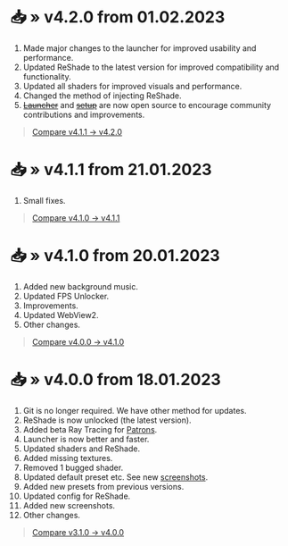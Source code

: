 <!-- [[> SEO
###### Number: 2

###### Title: Changelog for v4.x.x - Genshin Stella Mod
###### Description: This page provides information about the Genshin Stella Mod's changelog for version v4.2.0. It includes major changes to the launcher for improved usability and performance, updates to ReShade for better compatibility and functionality, improved visuals and performance with updated shaders, and a changed method of injecting ReShade. Additionally, the launcher and setup are now open source to encourage community contributions.
###### Tags: genshin stella mod, changelog, mod update, version v4.2.0, launcher improvements, reshade update, shader update, reshade injection method, open source project, community contributions, launcher, setup, usability, performance, compatibility, visuals, fps unlocker, beta ray tracing, patrons, git-free updates, ray tracing, textures, preset updates, reshade configuration, screenshots
]]> -->

# 📥 » v4.2.0 from 01.02.2023
1. Made major changes to the launcher for improved usability and performance.
2. Updated ReShade to the latest version for improved compatibility and functionality.
3. Updated all shaders for improved visuals and performance.
4. Changed the method of injecting ReShade.
5. [~~Launcher~~](https://github.com/sefinek24/Stella-Mod-Launcher) and [~~setup~~](https://github.com/sefinek24/Stella-Mod-Setup) are now open source to encourage community contributions and improvements.

> [Compare v4.1.1 -> v4.2.0](https://github.com/sefinek24/Genshin-Impact-ReShade/compare/v4.1.1...v4.2.0)

# 📥 » v4.1.1 from 21.01.2023
1. Small fixes.

> [Compare v4.1.0 -> v4.1.1](https://github.com/sefinek24/Genshin-Impact-ReShade/compare/v4.1.0...v4.1.1)

# 📥 » v4.1.0 from 20.01.2023
1. Added new background music.
2. Updated FPS Unlocker.
3. Improvements.
4. Updated WebView2.
5. Other changes.

> [Compare v4.0.0 -> v4.1.0](https://github.com/sefinek24/Genshin-Impact-ReShade/compare/v4.0.0...v4.1.0)

# 📥 » v4.0.0 from 18.01.2023
1. Git is no longer required. We have other method for updates.
2. ReShade is now unlocked (the latest version).
3. Added beta Ray Tracing for [Patrons](https://www.patreon.com/sefinek).
4. Launcher is now better and faster.
5. Updated shaders and ReShade.
6. Added missing textures.
7. Removed 1 bugged shader.
8. Updated default preset etc. See new [screenshots](https://sefinek.net/genshin-impact-reshade/gallery/compare/v300...v400).
9. Added new presets from previous versions.
10. Updated config for ReShade.
11. Added new screenshots.
12. Other changes.

> [Compare v3.1.0 -> v4.0.0](https://github.com/sefinek24/Genshin-Impact-ReShade/compare/v3.1.0...v4.0.0)